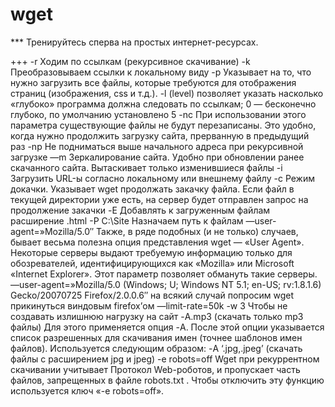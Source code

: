 # wget

*** Тренируйтесь сперва на простых интернет-ресурсах.

 

+++ -r Ходим по ссылкам (рекурсивное скачивание)
-k Преобразовываем ссылки к локальному виду
-p Указывает на то, что нужно загрузить все файлы, которые требуются для отображения страниц (изображения, css и т.д.).
-l (level) позволяет указать насколько «глубоко» программа должна следовать по ссылкам; 0 — бесконечно глубоко, по умолчанию установлено 5
-nc При использовании этого параметра существующие файлы не будут перезаписаны. Это удобно, когда нужно продолжить загрузку сайта, прерванную в предыдущий раз
-np Не подниматься выше начального адреса при рекурсивной загрузке
—m Зеркалирование сайта. Удобно при обновлении ранее скачанного сайта. Вытаскивает только изменившиеся файлы
-i Загрузить URL-ы согласно локальному или внешнему файлу
-c Режим докачки. Указывает wget продолжать закачку файла. Если файл в текущей директории уже есть, на сервер будет отправлен запрос на продолжение закачки
-E Добавлять к загруженным файлам расширение .html
-P C:\Site Назначаем путь к файлам
—user-agent=»Mozilla/5.0″ Также, в ряде подобных (и не только) случаев, бывает весьма полезна опция представления wget — «User Agent». Некоторые серверы выдают требуемую информацию только для обозревателей, идентифицирующихся как «Mozilla» или Microsoft «Internet Explorer». Этот параметр позволяет обмануть такие серверы. —user-agent=»Mozilla/5.0 (Windows; U; Windows NT 5.1; en-US; rv:1.8.1.6) Gecko/20070725 Firefox/2.0.0.6″ на всякий случай попросим wget прикинуться виндовым firefox’ом
—limit-rate=50k -w 3 Чтобы не создавать излишнюю нагрузку на сайт
-A.mp3 (скачать только mp3 файлы) Для этого применяется опция -A. После этой опции указывается список разрешенных для скачивания имен (точнее шаблонов имен файлов). Используется следующим образом:
-A ‘.jpg,.jpeg’ (скачать файлы с расширением jpg и jpeg)
-e robots=off Wget при рекуррентном скачивании учитывает Протокол Web-роботов, и пропускает часть файлов, запрещенных в файле robots.txt . Чтобы отключить эту функцию используется ключ «-e robots=off».
